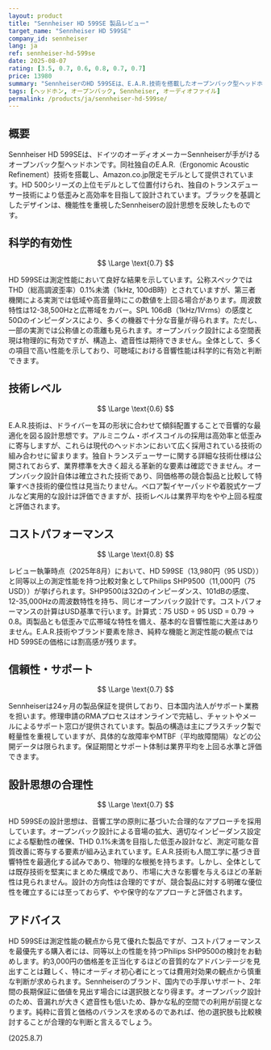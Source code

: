 ```yaml
---
layout: product
title: "Sennheiser HD 599SE 製品レビュー"
target_name: "Sennheiser HD 599SE"
company_id: sennheiser
lang: ja
ref: sennheiser-hd-599se
date: 2025-08-07
rating: [3.5, 0.7, 0.6, 0.8, 0.7, 0.7]
price: 13980
summary: "SennheiserのHD 599SEは、E.A.R.技術を搭載したオープンバック型ヘッドホンです。測定性能は良好ですが、同等以上の性能を持つより安価な選択肢が存在するため、コストパフォーマンスの面で課題があります。"
tags: [ヘッドホン, オープンバック, Sennheiser, オーディオファイル]
permalink: /products/ja/sennheiser-hd-599se/
---
```


## 概要

Sennheiser HD 599SEは、ドイツのオーディオメーカーSennheiserが手がけるオープンバック型ヘッドホンです。同社独自のE.A.R.（Ergonomic Acoustic Refinement）技術を搭載し、Amazon.co.jp限定モデルとして提供されています。HD 500シリーズの上位モデルとして位置付けられ、独自のトランスデューサー技術により低歪みと高効率を目指して設計されています。ブラックを基調としたデザインは、機能性を重視したSennheiserの設計思想を反映したものです。

## 科学的有効性

$$ \Large \text{0.7} $$

HD 599SEは測定性能において良好な結果を示しています。公称スペックではTHD（総高調波歪率）0.1%未満（1kHz, 100dB時）とされていますが、第三者機関による実測では低域や高音量時にこの数値を上回る場合があります。周波数特性は12-38,500Hzと広帯域をカバー。SPL 106dB（1kHz/1Vrms）の感度と50Ωのインピーダンスにより、多くの機器で十分な音量が得られます。ただし、一部の実測では公称値との乖離も見られます。オープンバック設計による空間表現は物理的に有効ですが、構造上、遮音性は期待できません。全体として、多くの項目で高い性能を示しており、可聴域における音響性能は科学的に有効と判断できます。

## 技術レベル

$$ \Large \text{0.6} $$

E.A.R.技術は、ドライバーを耳の形状に合わせて傾斜配置することで音響的な最適化を図る設計思想です。アルミニウム・ボイスコイルの採用は高効率と低歪みに寄与しますが、これらは現代のヘッドホンにおいて広く採用されている技術の組み合わせに留まります。独自トランスデューサーに関する詳細な技術仕様は公開されておらず、業界標準を大きく超える革新的な要素は確認できません。オープンバック設計自体は確立された技術であり、同価格帯の競合製品と比較して特筆すべき技術的優位性は見当たりません。ベロア製イヤーパッドや着脱式ケーブルなど実用的な設計は評価できますが、技術レベルは業界平均をやや上回る程度と評価されます。

## コストパフォーマンス

$$ \Large \text{0.8} $$

レビュー執筆時点（2025年8月）において、HD 599SE（13,980円（95 USD））と同等以上の測定性能を持つ比較対象としてPhilips SHP9500（11,000円（75 USD））が挙げられます。SHP9500は32Ωのインピーダンス、101dBの感度、12-35,000Hzの周波数特性を持ち、同じオープンバック設計です。コストパフォーマンスの計算はUSD基準で行います。計算式：75 USD ÷ 95 USD = 0.79 → 0.8。両製品とも低歪みで広帯域な特性を備え、基本的な音響性能に大差はありません。E.A.R.技術やブランド要素を除き、純粋な機能と測定性能の観点ではHD 599SEの価格には割高感が残ります。

## 信頼性・サポート

$$ \Large \text{0.7} $$

Sennheiserは24ヶ月の製品保証を提供しており、日本国内法人がサポート業務を担います。修理申請のRMAプロセスはオンラインで完結し、チャットやメールによるサポート窓口が提供されています。製品の構造は主にプラスチック製で軽量性を重視していますが、具体的な故障率やMTBF（平均故障間隔）などの公開データは限られます。保証期間とサポート体制は業界平均を上回る水準と評価できます。

## 設計思想の合理性

$$ \Large \text{0.7} $$

HD 599SEの設計思想は、音響工学の原則に基づいた合理的なアプローチを採用しています。オープンバック設計による音場の拡大、適切なインピーダンス設定による駆動性の確保、THD 0.1%未満を目指した低歪み設計など、測定可能な音質改善に寄与する要素が組み込まれています。E.A.R.技術も人間工学に基づき音響特性を最適化する試みであり、物理的な根拠を持ちます。しかし、全体としては既存技術を堅実にまとめた構成であり、市場に大きな影響を与えるほどの革新性は見られません。設計の方向性は合理的ですが、競合製品に対する明確な優位性を確立するには至っておらず、やや保守的なアプローチと評価されます。

## アドバイス

HD 599SEは測定性能の観点から見て優れた製品ですが、コストパフォーマンスを最優先する購入者には、同等以上の性能を持つPhilips SHP9500の検討をお勧めします。約3,000円の価格差を正当化するほどの音質的なアドバンテージを見出すことは難しく、特にオーディオ初心者にとっては費用対効果の観点から慎重な判断が求められます。Sennheiserのブランド、国内での手厚いサポート、2年間の長期保証に価値を見出す場合には選択肢となり得ます。オープンバック設計のため、音漏れが大きく遮音性も低いため、静かな私的空間での利用が前提となります。純粋に音質と価格のバランスを求めるのであれば、他の選択肢も比較検討することが合理的な判断と言えるでしょう。

(2025.8.7)
